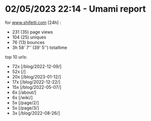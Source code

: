 # 02/05/2023 22:14 - Umami report
for www.shifeiti.com [24h] :

 - 231 (35) page views
 - 104 (25) uniques
 - 76 (13) bounces
 - 3h 58' 7'' (39' 5'') totaltime


top 10 urls:
 - 72x [/blog/2022-12-09/]
 - 52x [/]
 - 20x [/blog/2023-01-12/]
 - 17x [/blog/2022-12-22/]
 - 15x [/blog/2022-05-07/]
 - 6x [/about/]
 - 6x [/wiki/]
 - 5x [/page/2/]
 - 5x [/page/3/]
 - 3x [/blog/2022-08-26/]


